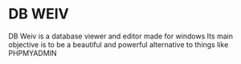 # DB WEIV
DB Weiv is a database viewer and editor made for windows
Its main objective is to be a beautiful and powerful alternative to things like PHPMYADMIN
